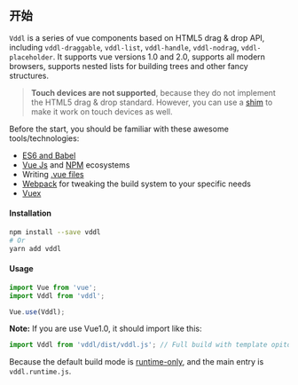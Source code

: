 ## 开始

`Vddl` is a series of vue components based on HTML5 drag &amp; drop API, including `vddl-draggable`, `vddl-list`, `vddl-handle`, `vddl-nodrag`, `vddl-placeholder`. It supports vue versions 1.0 and 2.0, supports all modern browsers, supports nested lists for building trees and other fancy structures.


> **Touch devices are not supported**, because they do not implement the HTML5 drag & drop standard. However, you can use a [shim](https://github.com/timruffles/ios-html5-drag-drop-shim) to make it work on touch devices as well.

Before the start, you should be familiar with these awesome tools/technologies:

* [ES6 and Babel](https://babeljs.io/learn-es2015/)
* [Vue Js](http://vuejs.org/) and [NPM](http://npmjs.org/) ecosystems
* Writing [.vue files](http://vue-loader.vuejs.org/en/index.html)
* [Webpack](http://webpack.github.io/) for tweaking the build system to your specific needs
* [Vuex](http://vuex.vuejs.org/)

#### Installation

````bash
npm install --save vddl
# Or
yarn add vddl
````

#### Usage

```js
import Vue from 'vue';
import Vddl from 'vddl';

Vue.use(Vddl);
```

**Note:** If you are use Vue1.0, it should import like this:

```js
import Vddl from 'vddl/dist/vddl.js'; // Full build with template opiton
```

Because the default build mode is [runtime-only](https://vuejs.org/v2/guide/installation.html#Runtime-Compiler-vs-Runtime-only), and the main entry is `vddl.runtime.js`.
